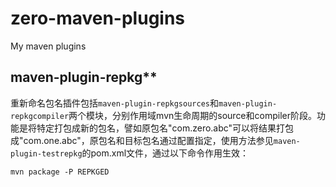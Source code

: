 # zero-maven-plugins
My maven plugins

## maven-plugin-repkg**
重新命名包名插件包括`maven-plugin-repkgsources`和`maven-plugin-repkgcompiler`两个模块，分别作用域mvn生命周期的source和compiler阶段。功能是将特定打包成新的包名，譬如原包名"com.zero.abc"可以将结果打包成"com.one.abc"，原包名和目标包名通过配置指定，使用方法参见`maven-plugin-testrepkg`的pom.xml文件，通过以下命令作用生效：
```
mvn package -P REPKGED
```

